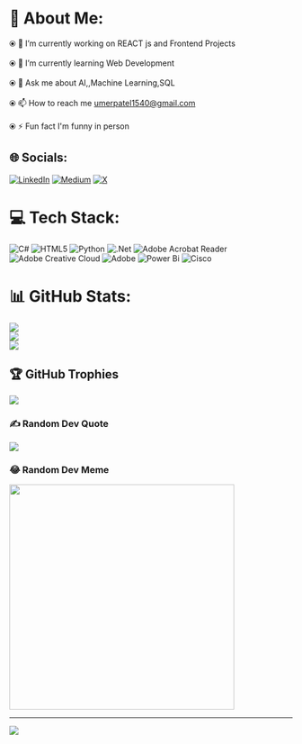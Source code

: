 # 💫 About Me:
⦿ 🔭 I’m currently working on REACT js and Frontend Projects<br><br>⦿ 🌱 I’m currently learning Web Development<br><br>⦿ 💬 Ask me about AI,,Machine Learning,SQL<br><br>⦿ 📫 How to reach me umerpatel1540@gmail.com<br><br>⦿ ⚡ Fun fact I'm funny in person


## 🌐 Socials:
[![LinkedIn](https://img.shields.io/badge/LinkedIn-%230077B5.svg?logo=linkedin&logoColor=white)](https://linkedin.com/in/https://www.linkedin.com/in/umerpatel) [![Medium](https://img.shields.io/badge/Medium-12100E?logo=medium&logoColor=white)](https://medium.com/@https://medium.com/@umerpatel1540) [![X](https://img.shields.io/badge/X-black.svg?logo=X&logoColor=white)](https://x.com/https://twitter.com/Umerpatel11) 

# 💻 Tech Stack:
![C#](https://img.shields.io/badge/c%23-%23239120.svg?style=plastic&logo=csharp&logoColor=white) ![HTML5](https://img.shields.io/badge/html5-%23E34F26.svg?style=plastic&logo=html5&logoColor=white) ![Python](https://img.shields.io/badge/python-3670A0?style=plastic&logo=python&logoColor=ffdd54) ![.Net](https://img.shields.io/badge/.NET-5C2D91?style=plastic&logo=.net&logoColor=white) ![Adobe Acrobat Reader](https://img.shields.io/badge/Adobe%20Acrobat%20Reader-EC1C24.svg?style=plastic&logo=Adobe%20Acrobat%20Reader&logoColor=white) ![Adobe Creative Cloud](https://img.shields.io/badge/Adobe%20Creative%20Cloud-DA1F26.svg?style=plastic&logo=Adobe%20Creative%20Cloud&logoColor=white) ![Adobe](https://img.shields.io/badge/adobe-%23FF0000.svg?style=plastic&logo=adobe&logoColor=white) ![Power Bi](https://img.shields.io/badge/power_bi-F2C811?style=plastic&logo=powerbi&logoColor=black) ![Cisco](https://img.shields.io/badge/cisco-%23049fd9.svg?style=plastic&logo=cisco&logoColor=black)
# 📊 GitHub Stats:
![](https://github-readme-stats.vercel.app/api?username=callmeumair&theme=dark&hide_border=false&include_all_commits=true&count_private=false)<br/>
![](https://github-readme-streak-stats.herokuapp.com/?user=callmeumair&theme=dark&hide_border=false)<br/>
![](https://github-readme-stats.vercel.app/api/top-langs/?username=callmeumair&theme=dark&hide_border=false&include_all_commits=true&count_private=false&layout=compact)

## 🏆 GitHub Trophies
![](https://github-profile-trophy.vercel.app/?username=callmeumair&theme=dark&no-frame=false&no-bg=true&margin-w=4)

### ✍️ Random Dev Quote
![](https://quotes-github-readme.vercel.app/api?type=horizontal&theme=dark)

### 😂 Random Dev Meme
<img src='https://randommeme-five.vercel.app/' style="height: 400px;"/>

---
[![](https://visitcount.itsvg.in/api?id=callmeumair&icon=6&color=0)](https://visitcount.itsvg.in)

<!-- Proudly created with GPRM ( https://gprm.itsvg.in ) -->

